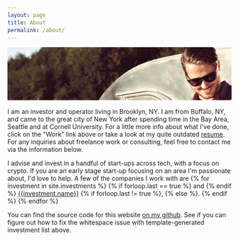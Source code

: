 ```yaml
---
layout: page
title: About
permalink: /about/
---
```


![Me!](/images/me-portrait.png)

I am an investor and operator living in Brooklyn, NY.  I am from Buffalo, NY, and came to the great city of New York after spending time in the Bay Area, Seattle and at Cornell University. For a little more info about what I've done, click on the "Work" link above or take a look at my quite outdated [resume](/JohnMorrowResume.pdf). For any inquiries about freelance work or consulting, feel free to contact me via the information below.

<div>

I advise and invest in a handful of start-ups across tech, with a focus on crypto. If you are an early stage start-up focusing on an area I'm passionate about, I'd love to help. A few of the companies I work with are
    {% for investment in site.investments %}
    {% if forloop.last == true %} and {% endif %}
    <a  href="{{ investment.url | prepend: site.baseurl }}">{{investment.name}}</a>
    {% if forloop.last != true %},
    {% else %}.
    {% endif %}
    {% endfor %}
</div>

<p></p>

You can find the source code for this website [on my github](https://github.com/jmomx/mrjohnmorrow.github.io). See if you can figure out how to fix the whitespace issue with template-generated investment list above.

